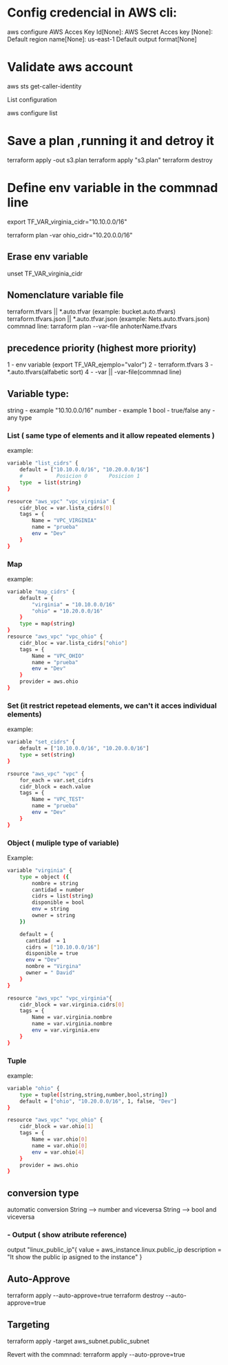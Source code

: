 # Config credencial in AWS cli:


aws configure
AWS Acces Key Id[None]:
AWS Secret Acces key [None]:
Default region name[None]: us-east-1
Default output format[None]

# Validate aws  account

aws sts get-caller-identity

List  configuration

aws configure list

# Save a plan ,running it and detroy it
terraform apply -out s3.plan
terraform apply "s3.plan"
terraform destroy

# Define env variable in the commnad line

export TF_VAR_virginia_cidr="10.10.0.0/16"

terraform plan -var ohio_cidr="10.20.0.0/16"

## Erase env variable
unset TF_VAR_virginia_cidr

## Nomenclature variable file
terraform.tfvars ||  *.auto.tfvar (example: bucket.auto.tfvars)
terraform.tfvars.json ||  *.auto.tfvar.json (example: Nets.auto.tfvars.json)
commnad line: tarraform plan --var-file anhoterName.tfvars

## precedence priority (highest more priority)
1 - env variable (export TF_VAR_ejemplo="valor")
2 - terraform.tfvars
3 - *.auto.tfvars(alfabetic sort)
4 - -var || -var-file(commnad line)

## Variable type:
string -  example "10.10.0.0/16"
number -  example 1
bool -    true/false
any  -    any type

### List ( same type of elements and it allow repeated elements )
example:
```bash
variable "list_cidrs" {
    default = ["10.10.0.0/16", "10.20.0.0/16"]
    #           Posicion 0       Posicion 1
    type  = list(string)
}

resource "aws_vpc" "vpc_virginia" {
    cidr_bloc = var.lista_cidrs[0]
    tags = {
        Name = "VPC_VIRGINIA"
        name = "prueba"
        env = "Dev"
    }
}

```
### Map
example:
```bash
variable "map_cidrs" {
    default = {
        "virginia" = "10.10.0.0/16"
        "ohio" = "10.20.0.0/16"
    }
    type = map(string)
}
resource "aws_vpc" "vpc_ohio" {
    cidr_bloc = var.lista_cidrs["ohio"]
    tags = {
        Name = "VPC_OHIO"
        name = "prueba"
        env = "Dev"
    }
    provider = aws.ohio
}

```
### Set (it restrict repetead elements, we can't it acces  individual elements)
example:
```bash
variable "set_cidrs" {
    default = ["10.10.0.0/16", "10.20.0.0/16"]
    type = set(string)
}

rsource "aws_vpc" "vpc" {
    for_each = var.set_cidrs
    cidr_block = each.value
    tags = {
        Name = "VPC_TEST"
        name = "prueba"
        env = "Dev"
    }
}

```
### Object ( muliple type of variable)
Example:
```bash
variable "virginia" {
    type = object ({
        nombre = string
        cantidad = number
        cidrs = list(string)
        disponible = bool
        env = string
        owner = string
    })

    default = {
      cantidad  = 1
      cidrs = ["10.10.0.0/16"]
      disponible = true
      env = "Dev"
      nombre = "Virgina"
      owner = " David"
    }
}

resource "aws_vpc" "vpc_virginia"{
    cidr_block = var.virginia.cidrs[0]
    tags = {
        Name = var.virginia.nombre
        name = var.virginia.nombre
        env = var.virginia.env
    }
}

```
### Tuple 
example:
```bash
variable "ohio" {
    type = tuple([string,string,number,bool,string])
    default = ["ohio", "10.20.0.0/16", 1, false, "Dev"]
}

resource "aws_vpc" "vpc_ohio" {
    cidr_block = var.ohio[1]
    tags = {
        Name = var.ohio[0]
        name = var.ohio[0]
        env = var.ohio[4]
    }
    provider = aws.ohio
}

```

## conversion type
automatic conversion
String --> number and viceversa
String --> bool   and viceversa

### - Output ( show atribute reference)

output "linux_public_ip"{
    value = aws_instance.linux.public_ip
    description = "It show the public ip asigned to the instance"
}

## Auto-Approve
 terraform apply --auto-approve=true
 terraform destroy --auto-approve=true

## Targeting
  terraform apply -target aws_subnet.public_subnet

  Revert with the commnad:
  terraform apply --auto-pprove=true